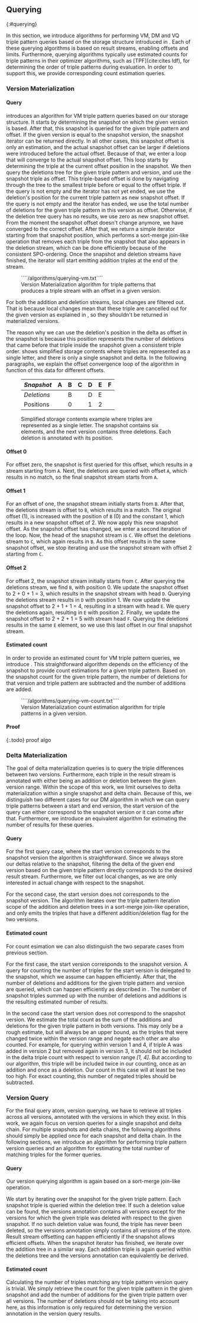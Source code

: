 ## Querying
{:#querying}

In this section, we introduce algorithms for performing VM, DM and VQ triple pattern queries
based on the storage structure introduced in [](#storage).
Each of these querying algorithms is based on result streams, enabling offsets and limits.
Furthermore, querying algorithms typically use estimated counts for triple patterns in their optimizer algorithms,
such as [TPF](cite:cites ldf),
for determining the order of triple patterns during evaluation.
In order to support this, we provide corresponding count estimation queries.

### Version Materialization

#### Query

[](#algorithm-querying-vm) introduces an algorithm for VM triple pattern queries based on our storage structure.
It starts by determining the snapshot on which the given version is based.
After that, this snapshot is queried for the given triple pattern and offset.
If the given version is equal to the snapshot version, the snapshot iterator can be returned directly.
In all other cases, this snapshot offset is only an estimation,
and the actual snapshot offset can be larger if deletions were introduced before the actual offset.
Because of that, we enter a loop that will converge to the actual snapshot offset.
This loop starts by determining the triple at the current offset position in the snapshot.
We then query the deletions tree for the given triple pattern and version,
and use the snapshot triple as offset.
This triple-based offset is done by navigating through the tree to the smallest triple before or equal to the offset triple.
If the query is not empty and the iterator has not yet ended,
we use the deletion's position for the current triple pattern as new snapshot offset.
If the query is not empty and the iterator has ended,
we use the total number of deletions for the given triple pattern in this version as offset.
Otherwise, if the deletion tree query has no results, we use zero as new snapshot offset.
From the moment the snapshot offset doesn't change anymore, we have converged to the correct offset.
After that, we return a simple iterator starting from that snapshot position,
which performs a sort-merge join-like operation that removes each triple from the snapshot that also appears in the deletion stream,
which can be done efficiently because of the consistent SPO-ordering.
Once the snapshot and deletion streams have finished,
the iterator will start emitting addition triples at the end of the stream.

<figure id="algorithm-querying-vm" class="algorithm">
````/algorithms/querying-vm.txt````
<figcaption markdown="block">
Version Materialization algorithm for triple patterns that produces a triple stream with an offset in a given version.
</figcaption>
</figure>

For both the addition and deletion streams, local changes are filtered out.
That is because local changes mean that these triple are cancelled out for the given version as explained in [](#fundamentals),
so they shouldn't be returned in materialized versions.

The reason why we can use the deletion's position in the delta as offset in the snapshot
is because this position represents the number of deletions that came before that triple inside the snapshot given a consistent triple order.
[](#query-vm-example) shows simplified storage contents where triples are represented as a single letter,
and there is only a single snapshot and delta.
In the following paragraphs, we explain the offset convergence loop of the algorithm in function of this data for different offsets.

<figure id="query-vm-example" class="table" markdown="1">

| *Snapshot*  | A | B | C | D | E | F |
| ------------|---|---|---|---|---|---|
| *Deletions* |   | B |   | D | E |   |
| Positions   |   | 0 |   | 1 | 2 |   |

<figcaption markdown="block">
Simplified storage contents example where triples are represented as a single letter.
The snapshot contains six elements, and the next version contains three deletions.
Each deletion is annotated with its position.
</figcaption>
</figure>

#### Offset 0
For offset zero, the snapshot is first queried for this offset,
which results in a stream starting from `A`.
Next, the deletions are queried with offset `A`, which results in no match,
so the final snapshot stream starts from `A`.

#### Offset 1
For an offset of one, the snapshot stream initially starts from `B`.
After that, the deletions stream is offset to `B`, which results in a match.
The original offset (1), is increased with the position of `B` (0) and the constant 1,
which results in a new snapshot offset of 2.
We now apply this new snapshot offset.
As the snapshot offset has changed, we enter a second iteration of the loop.
Now, the head of the snapshot stream is `C`.
We offset the deletions stream to `C`, which again results in `B`.
As this offset results in the same snapshot offset,
we stop iterating and use the snapshot stream with offset 2 starting from `C`.

#### Offset 2
For offset 2, the snapshot stream initially starts from `C`.
After querying the deletions stream, we find `B`, with position 0.
We update the snapshot offset to 2 + 0 + 1 = 3,
which results in the snapshot stream with head `D`.
Querying the deletions stream results in `D` with position 1.
We now update the snapshot offset to 2 + 1 + 1 = 4, resulting in a stream with head `E`.
We query the deletions again, resulting in `E` with position 2.
Finally, we update the snapshot offset to 2 + 2 + 1 = 5 with stream head `F`.
Querying the deletions results in the same `E` element,
so we use this last offset in our final snapshot stream.

#### Estimated count

In order to provide an estimated count for VM triple pattern queries,
we introduce [](#algorithm-querying-vm-count).
This straightforward algorithm depends on the efficiency of the snapshot to provide count estimations for a given triple pattern.
Based on the snapshot count for the given triple pattern, the number of deletions for that version and triple pattern
are subtracted and the number of additions are added.

<figure id="algorithm-querying-vm-count" class="algorithm">
````/algorithms/querying-vm-count.txt````
<figcaption markdown="block">
Version Materialization count estimation algorithm for triple patterns in a given version.
</figcaption>
</figure>

#### Proof

{:.todo}
proof algo

### Delta Materialization

The goal of delta materialization queries is to query the triple differences between two versions.
Furthermore, each triple in the result stream is annotated with either being an addition or deletion between the given version range.
Within the scope of this work, we limit ourselves to delta materialization within a single snapshot and delta chain.
Because of this, we distinguish two different cases for our DM algorithm
in which we can query triple patterns between a start and end version,
the start version of the query can either correspond to the snapshot version or it can come after that.
Furthermore, we introduce an equivalent algorithm for estimating the number of results for these queries.

#### Query

For the first query case, where the start version corresponds to the snapshot version
the algorithm is straightforward.
Since we always store our deltas relative to the snapshot,
filtering the delta of the given end version based on the given triple pattern directly corresponds to the desired result stream.
Furthermore, we filter out local changes, as we are only interested in actual change with respect to the snapshot.

For the second case, the start version does not corresponds to the snapshot version.
The algorithm iterates over the triple pattern iteration scope of the addition and deletion trees in a sort-merge join-like operation,
and only emits the triples that have a different addition/deletion flag for the two versions.

#### Estimated count

For count esimation we can also distinguish the two separate cases from previous section.

For the first case, the start version corresponds to the snapshot version.
A query for counting the number of triples for the start version is delegated to the snapshot,
which we assume can happen efficiently.
After that, the number of deletions and additions for the given triple pattern and version are queried,
which can happen efficiently as described in [](#fundamentals).
The number of snapshot triples summed up with the number of deletions and additions is the resulting estimated number of results.

In the second case the start version does not correspond to the snapshot version.
We estimate the total count as the sum of the additions and deletions for the given triple pattern in both versions.
This may only be a rough estimate, but will always be an upper bound, as the triples that were changed twice within the version range and negate each other
are also counted.
For example, for querying within version 1 and 4, if triple A was added in version 2 but removed again in version 3,
it should not be included in the delta triple count with respect to version range _[1, 4]_.
But according to our algorithm, this triple will be included twice in our counting, once as an addition and once as a deletion.
Our count in this case will at least be two too high.
For exact counting, this number of negated triples should be subtracted.

### Version Query

For the final query atom, version querying, we have to retrieve all triples across all versions,
annotated with the versions in which they exist.
In this work, we again focus on version queries for a single snapshot and delta chain.
For multiple snapshots and delta chains, the following algorithms should simply be applied once for each snapshot and delta chain.
In the following sections, we introduce an algorithm for performing triple pattern version queries
and an algorithm for estimating the total number of matching triples for the former queries.

#### Query

Our version querying algorithm is again based on a sort-merge join-like operation.

We start by iterating over the snapshot for the given triple pattern.
Each snapshot triple is queried within the deletion tree.
If such a deletion value can be found, the versions annotation contains all versions except for the versions
for which the given triple was deleted with respect to the given snapshot.
If no such deletion value was found, the triple has never been deleted,
so the versions annotation simply contains all versions of the store.
Result stream offsetting can happen efficiently if the snapshot allows efficient offsets.
When the snapshot iterator has finished, we iterate over the addition tree in a similar way.
Each addition triple is again queried within the deletions tree
and the versions annotation can equivalently be derived.

#### Estimated count

Calculating the number of triples matching any triple pattern version query is trivial.
We simply retrieve the count for the given triple pattern in the given snapshot
and add the number of additions for the given triple pattern over all versions.
The number of deletions should not be taking into account here,
as this information is only required for determining the version annotation in the version query results.
